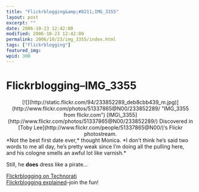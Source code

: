 ```yaml
---
title: "Flickrblogging&amp;#8211;IMG_3355"
layout: post
excerpt: ""
date: 2006-10-23 12:42:00
modified: 2006-10-23 12:42:00
permalink: 2006/10/23/img_3355/index.html
tags: ["Flickrblogging"]
featured_img: 
wpid: 300
---
```


# Flickrblogging&#8211;IMG_3355

<div align="center">[![](http://static.flickr.com/94/233852289_deb8cbb439_m.jpg)](http://www.flickr.com/photos/51337865@N00/233852289/ "IMG_3355 from flickr.com")  
[IMG\_3355](http://www.flickr.com/photos/51337865@N00/233852289/)  
Discovered in [Toby Lee](http://www.flickr.com/people/51337865@N00/)‘s Flickr photostream. </div>*Not the best first date ever,* thought Monica. *I don’t think he’s said two words to me all day, he’s pretty weak since I’m doing all the pulling here, and his cologne smells an awful lot like varnish.*

Still, he **does** dress like a pirate…

[Flickrblogging on Technorati](http://www.technorati.com/tags/flickrblogging)  
[Flickrblogging explained](http://tehipitetom.blogspot.com/2006/06/fun-games-random-flickr-blogging.html)–join the fun!